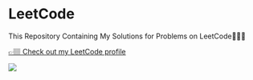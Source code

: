 # LeetCode
This Repository Containing My Solutions for Problems on LeetCode🧑🏾‍💻

[👉🏽 Check out my LeetCode profile](https://leetcode.com/Kamesh_Kadimisetty)

![](https://leetcard.jacoblin.cool/Kamesh_Kadimisetty?ext=contest&theme=unicorn)
